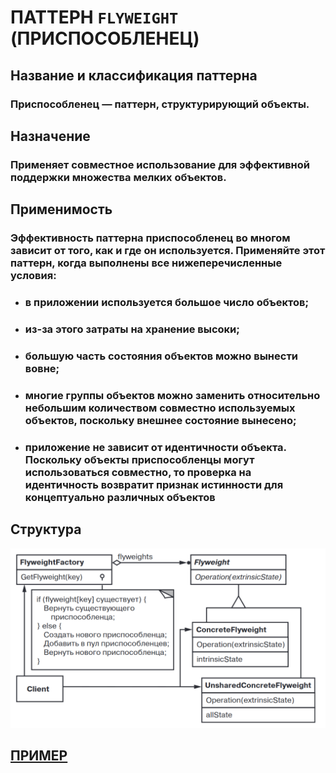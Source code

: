 # ПАТТЕРН `FLYWEIGHT` (ПРИСПОСОБЛЕНЕЦ)

## Название и классификация паттерна
### Приспособленец — паттерн, структурирующий объекты.

## Назначение
### Применяет совместное использование для эффективной поддержки множества мелких объектов.

## Применимость
### Эффективность паттерна приспособленец во многом зависит от того, как и где он используется. Применяйте этот паттерн, когда выполнены все нижеперечисленные условия:
- ### в приложении используется большое число объектов;
- ### из-за этого затраты на хранение высоки;
- ### большую часть состояния объектов можно вынести вовне;
- ### многие группы объектов можно заменить относительно небольшим количеством совместно используемых объектов, поскольку внешнее состояние вынесено;
- ### приложение не зависит от идентичности объекта. Поскольку объекты приспособленцы могут использоваться совместно, то проверка на идентичность возвратит признак истинности для концептуально различных объектов

## Структура
![flyweight](https://github.com/SergeiMarkushov/Patterns/blob/master/patterns/src/main/resources/images/flyweight.png)

## [ПРИМЕР](FlyweightApp.java)
